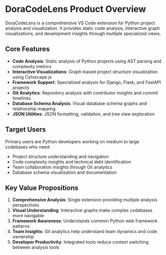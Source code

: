 # DoraCodeLens Product Overview

DoraCodeLens is a comprehensive VS Code extension for Python project analysis and visualization. It provides static code analysis, interactive graph visualizations, and development insights through multiple specialized views.

## Core Features

- **Code Analysis**: Static analysis of Python projects using AST parsing and complexity metrics
- **Interactive Visualizations**: Graph-based project structure visualization using Cytoscape.js
- **Framework Support**: Specialized analysis for Django, Flask, and FastAPI projects
- **Git Analytics**: Repository analysis with contributor insights and commit timelines
- **Database Schema Analysis**: Visual database schema graphs and relationship mapping
- **JSON Utilities**: JSON formatting, validation, and tree view exploration

## Target Users

Primary users are Python developers working on medium to large codebases who need:
- Project structure understanding and navigation
- Code complexity insights and technical debt identification
- Team collaboration insights through Git analytics
- Database schema visualization and documentation

## Key Value Propositions

1. **Comprehensive Analysis**: Single extension providing multiple analysis perspectives
2. **Visual Understanding**: Interactive graphs make complex codebases more navigable
3. **Framework Awareness**: Understands common Python web framework patterns
4. **Team Insights**: Git analytics help understand team dynamics and code ownership
5. **Developer Productivity**: Integrated tools reduce context switching between analysis tools